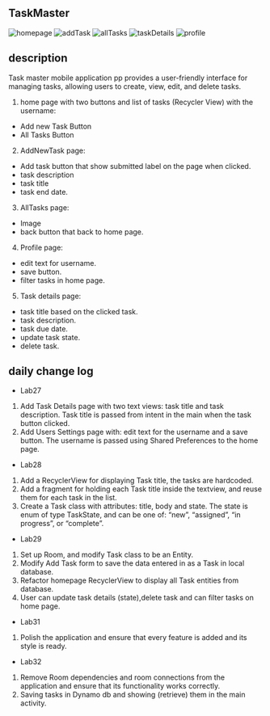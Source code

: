 ## TaskMaster

![homepage](./screenshots/home.png)
![addTask](./screenshots/addnewtask.png)
![allTasks](./screenshots/alltasks.png)
![taskDetails](./screenshots/taskdetails.png)
![profile](./screenshots/userpage.png)

## description
Task master mobile application pp provides a user-friendly interface for managing tasks, allowing users to create, view, edit, and delete tasks.

1. home page with two buttons and list of tasks (Recycler View) with the username:
- Add new Task Button
- All Tasks Button
2. AddNewTask page:
- Add task button that show submitted label on the page when clicked.
- task description
- task title
- task end date.
3. AllTasks page:
- Image
- back button that back to home page.
4. Profile page:
- edit text for username.
- save button.
- filter tasks in home page.
5. Task details page:
- task title based on the clicked task.
- task description.
- task due date.
- update task state.
- delete task.
## daily change log
- Lab27
1. Add Task Details page with two text views: task title and task description. Task title is passed from intent in the main when the task button clicked.
2. Add Users Settings page with: edit text for the username and a save button. The username is passed using Shared Preferences to the home page. 

- Lab28
1. Add a  RecyclerView for displaying Task title, the tasks are hardcoded.
2. Add a  fragment for holding each Task title inside the textview, and reuse them for each task in the list.
3. Create a Task class with attributes: title, body and state. The state is enum of type TaskState, and can be one of: “new”, “assigned”, “in progress”, or “complete”.

- Lab29
1. Set up Room, and modify Task class to be an Entity.
2. Modify Add Task form to save the data entered in as a Task in local database.
3. Refactor homepage RecyclerView to display all Task entities from database.
4. User can update task details (state),delete task and can filter tasks on home page.

- Lab31
1. Polish the application and ensure that every feature is added and its style is ready.

- Lab32
1. Remove Room dependencies and room connections from the application and ensure that its functionality works correctly.
2. Saving tasks in Dynamo db and showing (retrieve) them in the main activity.


